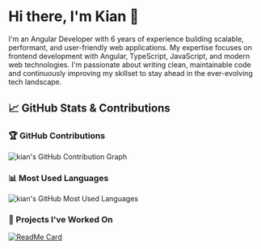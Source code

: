 # Hi there, I'm Kian 👋

I'm an Angular Developer with 6 years of experience building scalable, performant, and user-friendly web applications. My expertise focuses on frontend development with Angular, TypeScript, JavaScript, and modern web technologies. I'm passionate about writing clean, maintainable code and continuously improving my skillset to stay ahead in the ever-evolving tech landscape.

## 📈 GitHub Stats & Contributions

### 🏆 GitHub Contributions

![kian's GitHub Contribution Graph](https://github-readme-stats.vercel.app/api?username=kian23kpt&show_icons=true&count_private=true&hide_title=true&hide=stars&theme=dark&show=prs_merged,prs_merged_percentage&rank_icon=github)

### 📊 Most Used Languages

![kian's GitHub Most Used Languages](https://github-readme-stats.vercel.app/api/top-langs/?username=kian23kpt&theme=dark&layout=donut&langs_count=10&custom_title=Languages)

### 📂 Projects I've Worked On

[![ReadMe Card](https://github-readme-stats.vercel.app/api/pin/?username=kian23kpt&repo=material.angular.io)](https://github.com/kian23kpt/material.angular.io)
